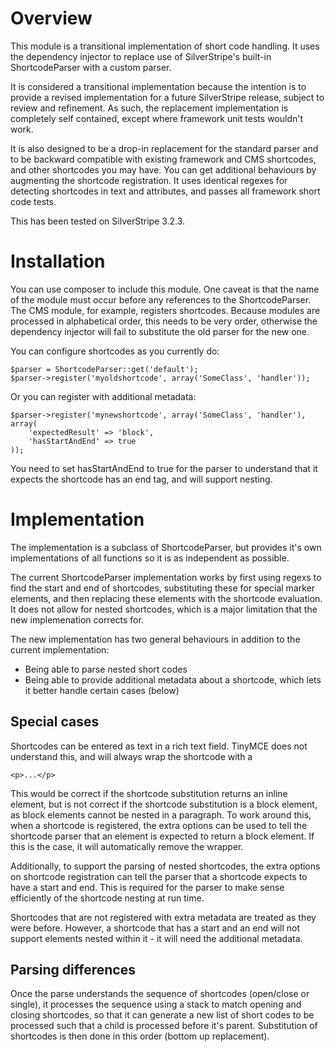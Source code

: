 # Overview

This module is a transitional implementation of short code handling. It uses the dependency
injector to replace use of SilverStripe's built-in ShortcodeParser with a custom parser.

It is considered a transitional implementation because the intention is to provide
a revised implementation for a future SilverStripe release, subject to review and refinement.
As such, the replacement implementation is completely self contained, except where
framework unit tests wouldn't work.

It is also designed to be a drop-in replacement for the standard parser and to be backward compatible with
existing framework and CMS shortcodes, and other shortcodes you may have. You can get additional
behaviours by augmenting the shortcode registration. It uses identical regexes for detecting shortcodes in
text and attributes, and passes all framework short code tests.

This has been tested on SilverStripe 3.2.3.

# Installation

You can use composer to include this module. One caveat is that the name of the module must occur before any
references to the ShortcodeParser. The CMS module, for example, registers shortcodes. Because modules
are processed in alphabetical order, this needs to be very order, otherwise the dependency injector will
fail to substitute the old parser for the new one.

You can configure shortcodes as you currently do:

	$parser = ShortcodeParser::get('default');
	$parser->register('myoldshortcode', array('SomeClass', 'handler'));

Or you can register with additional metadata:

	$parser->register('mynewshortcode', array('SomeClass', 'handler'), array(
		'expectedResult' => 'block',
		'hasStartAndEnd' => true
	));

You need to set hasStartAndEnd to true for the parser to understand that it expects the shortcode
has an end tag, and will support nesting.

# Implementation

The implementation is a subclass of ShortcodeParser, but provides it's own implementations of all
functions so it is as independent as possible.

The current ShortcodeParser implementation works by first using regexs to find the start and end
of shortcodes, substituting these for special marker elements, and then replacing these elements
with the shortcode evaluation. It does not allow for nested shortcodes, which is a major limitation
that the new implemenation corrects for.

The new implementation has two general behaviours in addition to the current implementation:

 *	Being able to parse nested short codes
 *	Being able to provide additional metadata about a shortcode, which lets it better handle
 	certain cases (below)

## Special cases

Shortcodes can be entered as text in a rich text field. TinyMCE does not understand this, and will
always wrap the shortcode with a

	<p>...</p>

This would be correct if the shortcode substitution
returns an inline element, but is not correct if the shortcode substitution is a block element, as
block elements cannot be nested in a paragraph. To work around this, when a shortcode is registered,
the extra options can be used to tell the shortcode parser that an element is expected to return
a block element. If this is the case, it will automatically remove the wrapper.

Additionally, to support the parsing of nested shortcodes, the extra options on shortcode registration
can tell the parser that a shortcode expects to have a start and end. This is required for the parser
to make sense efficiently of the shortcode nesting at run time.

Shortcodes that are not registered with extra metadata are treated as they were before. However, a shortcode 
that has a start and an end will not support elements nested within it - it will need the additional metadata.

## Parsing differences

Once the parse understands the sequence of shortcodes (open/close or single), it processes the sequence
using a stack to match opening and closing shortcodes, so that it can generate a new list of short codes to
be processed such that a child is processed before it's parent. Substitution of shortcodes is then done in
this order (bottom up replacement).